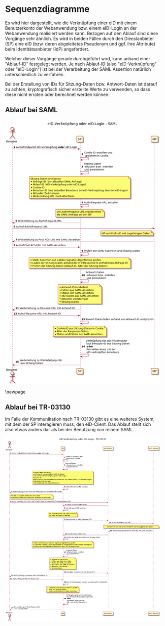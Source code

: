 
# Sequenzdiagramme

Es wird hier dargestellt, wie die Verknüpfung einer eID mit einem Benutzerkonto der Webanwendung bzw. einem eID-Login an der Webanwendung realisiert werden kann.
Bezogen auf den Ablauf sind diese Vorgänge sehr ähnlich.
Es wird in beiden Fällen durch den Dienstanbieter (SP) eine eID (bzw. deren abgeleitetes Pseudonym und ggf. ihre Attribute) beim Identitätsanbieter (IdP) angefordert.

Welcher dieser Vorgänge gerade durchgeführt wird, kann anhand einer "Ablauf-ID" festgelegt werden.
Je nach Ablauf-ID (also "eID-Verknüpfung" oder "eID-Login") ist bei der Verarbeitung der SAML Assertion natürlich unterschiedlich zu verfahren.

Bei der Erstellung von IDs für Sitzung-Daten bzw. Antwort-Daten ist darauf zu achten, kryptografisch sicher erstellte Werte zu verwenden, so dass diese nicht erraten oder berechnet werden können.

## Ablauf bei SAML

![Erstellen der Verknüpfung einer eID mit einem Benutzerkonto bzw. eID-Login via SAML](./images/uml-saml.png)

\newpage

## Ablauf bei TR-03130

Im Falle der Kommunikation nach TR-03130 gibt es eine weiteres System, mit dem der SP interagieren muss, den eID-Client.
Das Ablauf stellt sich also etwas anders dar als bei der Benutzung von reinem SAML.

![Erstellen der Verknüpfung einer eID mit einem Benutzerkonto bzw. eID-Login via TR-03130](./images/uml-tr03130.png)
